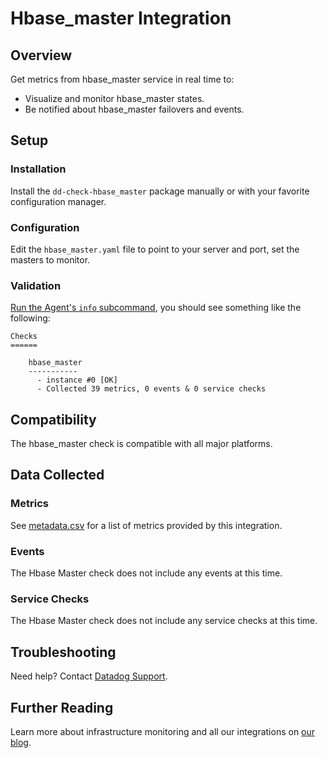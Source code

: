 # Hbase_master Integration

## Overview

Get metrics from hbase_master service in real time to:

* Visualize and monitor hbase_master states.
* Be notified about hbase_master failovers and events.

## Setup
### Installation

Install the `dd-check-hbase_master` package manually or with your favorite configuration manager.

### Configuration

Edit the `hbase_master.yaml` file to point to your server and port, set the masters to monitor.

### Validation

[Run the Agent's `info` subcommand](https://docs.datadoghq.com/agent/faq/agent-status-and-information/), you should see something like the following:

    Checks
    ======

        hbase_master
        -----------
          - instance #0 [OK]
          - Collected 39 metrics, 0 events & 0 service checks

## Compatibility

The hbase_master check is compatible with all major platforms.

## Data Collected
### Metrics
See [metadata.csv](https://github.com/DataDog/integrations-extras/blob/master/hbase_master/metadata.csv) for a list of metrics provided by this integration.

### Events
The Hbase Master check does not include any events at this time.

### Service Checks
The Hbase Master check does not include any service checks at this time.

## Troubleshooting
Need help? Contact [Datadog Support](http://docs.datadoghq.com/help/).

## Further Reading

Learn more about infrastructure monitoring and all our integrations on [our blog](https://www.datadoghq.com/blog/).